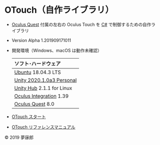 # OTouch（自作ライブラリ）

* [Oculus Quest](https://www.oculus.com/quest/?locale=ja_JP) 付属の左右の Oculus Touch を [C#](https://unity3d.com/jp/learning-c-sharp-in-unity-for-beginners?gq=C%23) で制御するための自作ライブラリ
* Version Alpha 1.201909171011
* 開発環境（Windows、macOS は動作未確認）

    |ソフト･ハードウェア|
    |:--|
    |[Ubuntu](https://www.ubuntulinux.jp/) 18.04.3 LTS|
    |[Unity 2020.1.0a3 Personal](https://unity3d.com/jp/unity/alpha/2020.1.0a3)|
    |[Unity Hub](https://forum.unity.com/threads/unity-hub-v2-0-0-release.677485/) 2.1.1 for Linux|
    |[Oculus Integration](https://assetstore.unity.com/packages/tools/integration/oculus-integration-82022) 1.39|
    |[Oculus Quest](https://www.oculus.com/quest/?locale=ja_JP) 8.0|

* [OTouch スタート](https://github.com/mubirou/Unity3D/blob/master/oculustouch/doc/start.md)
* [OTouch リファレンスマニュアル](https://github.com/mubirou/Unity3D/blob/master/oculustouch/doc/reference.md)

© 2019 夢寐郎